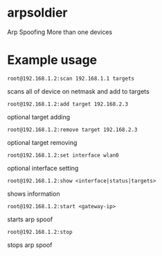 # arpsoldier
Arp Spoofing More than one devices
# Example usage
```
root@192.168.1.2:scan 192.168.1.1 targets
```
scans all of device on netmask and add to targets
```
root@192.168.1.2:add target 192.168.2.3
```
optional target adding

```
root@192.168.1.2:remove target 192.168.2.3
```
optional target removing
```
root@192.168.1.2:set interface wlan0
```
optional interface setting
```
root@192.168.1.2:show <interface|status|targets>
```
shows information
```
root@192.168.1.2:start <gateway-ip>
```
starts arp spoof 
```
root@192.168.1.2:stop
```
stops arp spoof
